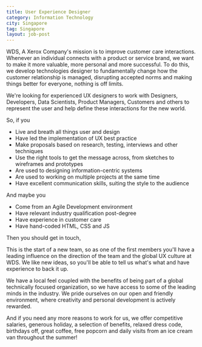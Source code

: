 ```yaml
---
title: User Experience Designer
category: Information Technology
city: Singapore
tag: Singapore
layout: job-post
---
```


WDS, A Xerox Company's mission is to improve customer care interactions. Whenever an individual connects with a product or service brand, we want to make it more valuable, more personal and more successful. To do this, we develop technologies designer to fundamentally change how the customer relationship is managed, disrupting accepted norms and making things better for everyone, nothing is off limits.

We're looking for experienced UX designers to work with Designers, Developers, Data Scientists, Product Managers, Customers and others to represent the user and help define these interactions for the new world.

So, if you

- Live and breath all things user and design
- Have led the implementation of UX best practice
- Make proposals based on research, testing, interviews and other techniques
- Use the right tools to get the message across, from sketches to wireframes and prototypes
- Are used to designing information-centric systems
- Are used to working on multiple projects at the same time
- Have excellent communication skills, suiting the style to the audience

And maybe you

- Come from an Agile Development environment
- Have relevant industry qualification post-degree
- Have experience in customer care
- Have hand-coded HTML, CSS and JS

Then you should get in touch,

This is the start of a new team, so as one of the first members you'll have a leading influence on the direction of the team and the global UX culture at WDS. We like new ideas, so you'll be able to tell us what's what and have experience to back it up.

We have a local feel coupled with the benefits of being part of a global technically focused organization, so we have access to some of the leading minds in the industry. We pride ourselves on our open and friendly environment, where creativity and personal development is actively rewarded.

And if you need any more reasons to work for us, we offer competitive salaries, generous holiday, a selection of benefits, relaxed dress code, birthdays off, great coffee, free popcorn and daily visits from an ice cream van throughout the summer!
